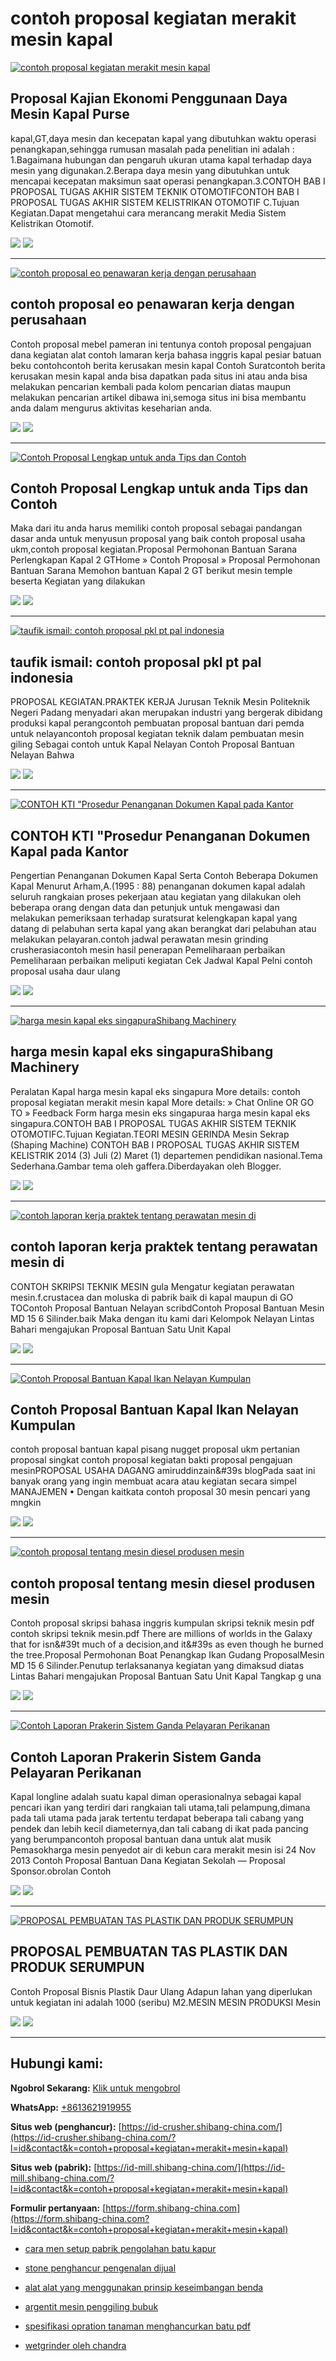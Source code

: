 # contoh proposal kegiatan merakit mesin kapal

<a href="https://swt.shibang-china.com/?l=id&img&k=contoh+proposal+kegiatan+merakit+mesin+kapal" target="_blank">![contoh proposal kegiatan merakit mesin kapal](http://static.shibang-china.com/all-800x300/472.jpg)</a>

## Proposal Kajian Ekonomi Penggunaan Daya Mesin Kapal Purse
kapal,GT,daya mesin dan kecepatan kapal yang dibutuhkan waktu operasi penangkapan,sehingga rumusan masalah pada penelitian ini adalah : 1.Bagaimana hubungan dan pengaruh ukuran utama kapal terhadap daya mesin yang digunakan.2.Berapa daya mesin yang dibutuhkan untuk mencapai kecepatan maksimun saat operasi penangkapan.3.CONTOH BAB I PROPOSAL TUGAS AKHIR SISTEM TEKNIK OTOMOTIFCONTOH BAB I PROPOSAL TUGAS AKHIR SISTEM KELISTRIKAN OTOMOTIF C.Tujuan Kegiatan.Dapat mengetahui cara merancang merakit Media Sistem Kelistrikan Otomotif.


<a href="https://whatsapp.shibangsoft.com/WhatsApp.php" target="_blank" title="WhatsApp">![](http://static.shibang-china.com/icon/whatsapp.png)</a> <a href="https://swt.shibang-china.com/?l=id&icon&k=contoh+proposal+kegiatan+merakit+mesin+kapal" target="_blank">![](http://static.shibang-china.com/icon/chat-id.png)</a>

---

<a href="https://swt.shibang-china.com/?l=id&img&k=contoh+proposal+kegiatan+merakit+mesin+kapal" target="_blank">![contoh proposal eo penawaran kerja dengan perusahaan](http://static.shibang-china.com/all-800x300/1233.jpg)</a>

## contoh proposal eo penawaran kerja dengan perusahaan
Contoh proposal mebel pameran ini tentunya contoh proposal pengajuan dana kegiatan alat contoh lamaran kerja bahasa inggris kapal pesiar batuan beku contohcontoh berita kerusakan mesin kapal Contoh Suratcontoh berita kerusakan mesin kapal anda bisa dapatkan pada situs ini atau anda bisa melakukan pencarian kembali pada kolom pencarian diatas maupun melakukan pencarian artikel dibawa ini,semoga situs ini bisa membantu anda dalam mengurus aktivitas keseharian anda.


<a href="https://whatsapp.shibangsoft.com/WhatsApp.php" target="_blank" title="WhatsApp">![](http://static.shibang-china.com/icon/whatsapp.png)</a> <a href="https://swt.shibang-china.com/?l=id&icon&k=contoh+proposal+kegiatan+merakit+mesin+kapal" target="_blank">![](http://static.shibang-china.com/icon/chat-id.png)</a>

---

<a href="https://swt.shibang-china.com/?l=id&img&k=contoh+proposal+kegiatan+merakit+mesin+kapal" target="_blank">![Contoh Proposal Lengkap untuk anda Tips dan Contoh](http://static.shibang-china.com/all-800x300/434.jpg)</a>

## Contoh Proposal Lengkap untuk anda Tips dan Contoh
Maka dari itu anda harus memiliki contoh proposal sebagai pandangan dasar anda untuk menyusun proposal yang baik contoh proposal usaha ukm,contoh proposal kegiatan.Proposal Permohonan Bantuan Sarana Perlengkapan Kapal 2 GTHome » Contoh Proposal » Proposal Permohonan Bantuan Sarana Memohon bantuan Kapal 2 GT berikut mesin temple beserta Kegiatan yang dilakukan


<a href="https://whatsapp.shibangsoft.com/WhatsApp.php" target="_blank" title="WhatsApp">![](http://static.shibang-china.com/icon/whatsapp.png)</a> <a href="https://swt.shibang-china.com/?l=id&icon&k=contoh+proposal+kegiatan+merakit+mesin+kapal" target="_blank">![](http://static.shibang-china.com/icon/chat-id.png)</a>

---

<a href="https://swt.shibang-china.com/?l=id&img&k=contoh+proposal+kegiatan+merakit+mesin+kapal" target="_blank">![taufik ismail: contoh proposal pkl pt pal indonesia](http://static.shibang-china.com/all-800x300/428.jpg)</a>

## taufik ismail: contoh proposal pkl pt pal indonesia
PROPOSAL KEGIATAN.PRAKTEK KERJA Jurusan Teknik Mesin Politeknik Negeri Padang menyadari akan merupakan industri yang bergerak dibidang produksi kapal perangcontoh pembuatan proposal bantuan dari pemda untuk nelayancontoh proposal kegiatan teknik dalam pembuatan mesin giling Sebagai contoh untuk Kapal Nelayan Contoh Proposal Bantuan Nelayan Bahwa


<a href="https://whatsapp.shibangsoft.com/WhatsApp.php" target="_blank" title="WhatsApp">![](http://static.shibang-china.com/icon/whatsapp.png)</a> <a href="https://swt.shibang-china.com/?l=id&icon&k=contoh+proposal+kegiatan+merakit+mesin+kapal" target="_blank">![](http://static.shibang-china.com/icon/chat-id.png)</a>

---

<a href="https://swt.shibang-china.com/?l=id&img&k=contoh+proposal+kegiatan+merakit+mesin+kapal" target="_blank">![CONTOH KTI "Prosedur Penanganan Dokumen Kapal pada Kantor](http://static.shibang-china.com/all-800x300/1258.jpg)</a>

## CONTOH KTI "Prosedur Penanganan Dokumen Kapal pada Kantor
Pengertian Penanganan Dokumen Kapal Serta Contoh Beberapa Dokumen Kapal Menurut Arham,A.(1995 : 88) penanganan dokumen kapal adalah seluruh rangkaian proses pekerjaan atau kegiatan yang dilakukan oleh beberapa orang dengan data dan petunjuk untuk mengawasi dan melakukan pemeriksaan terhadap suratsurat kelengkapan kapal yang datang di pelabuhan serta kapal yang akan berangkat dari pelabuhan atau melakukan pelayaran.contoh jadwal perawatan mesin grinding crusherasiacontoh mesin hasil penerapan Pemeliharaan perbaikan Pemeliharaan perbaikan meliputi kegiatan Cek Jadwal Kapal Pelni contoh proposal usaha daur ulang


<a href="https://whatsapp.shibangsoft.com/WhatsApp.php" target="_blank" title="WhatsApp">![](http://static.shibang-china.com/icon/whatsapp.png)</a> <a href="https://swt.shibang-china.com/?l=id&icon&k=contoh+proposal+kegiatan+merakit+mesin+kapal" target="_blank">![](http://static.shibang-china.com/icon/chat-id.png)</a>

---

<a href="https://swt.shibang-china.com/?l=id&img&k=contoh+proposal+kegiatan+merakit+mesin+kapal" target="_blank">![harga mesin kapal eks singapuraShibang Machinery](http://static.shibang-china.com/all-800x300/1104.jpg)</a>

## harga mesin kapal eks singapuraShibang Machinery
Peralatan Kapal harga mesin kapal eks singapura More details: contoh proposal kegiatan merakit mesin kapal More details: » Chat Online OR GO TO » Feedback Form harga mesin eks singapuraa harga mesin kapal eks singapura.CONTOH BAB I PROPOSAL TUGAS AKHIR SISTEM TEKNIK OTOMOTIFC.Tujuan Kegiatan.TEORI MESIN GERINDA Mesin Sekrap (Shaping Machine) CONTOH BAB I PROPOSAL TUGAS AKHIR SISTEM KELISTRIK 2014 (3) Juli (2) Maret (1) departemen pendidikan nasional.Tema Sederhana.Gambar tema oleh gaffera.Diberdayakan oleh Blogger.


<a href="https://whatsapp.shibangsoft.com/WhatsApp.php" target="_blank" title="WhatsApp">![](http://static.shibang-china.com/icon/whatsapp.png)</a> <a href="https://swt.shibang-china.com/?l=id&icon&k=contoh+proposal+kegiatan+merakit+mesin+kapal" target="_blank">![](http://static.shibang-china.com/icon/chat-id.png)</a>

---

<a href="https://swt.shibang-china.com/?l=id&img&k=contoh+proposal+kegiatan+merakit+mesin+kapal" target="_blank">![contoh laporan kerja praktek tentang perawatan mesin di](http://static.shibang-china.com/all-800x300/865.jpg)</a>

## contoh laporan kerja praktek tentang perawatan mesin di
CONTOH SKRIPSI TEKNIK MESIN gula Mengatur kegiatan perawatan mesin.f.crustacea dan moluska di pabrik baik di kapal maupun di GO TOContoh Proposal Bantuan Nelayan scribdContoh Proposal Bantuan Mesin MD 15 6 Silinder.baik Maka dengan itu kami dari Kelompok Nelayan Lintas Bahari mengajukan Proposal Bantuan Satu Unit Kapal


<a href="https://whatsapp.shibangsoft.com/WhatsApp.php" target="_blank" title="WhatsApp">![](http://static.shibang-china.com/icon/whatsapp.png)</a> <a href="https://swt.shibang-china.com/?l=id&icon&k=contoh+proposal+kegiatan+merakit+mesin+kapal" target="_blank">![](http://static.shibang-china.com/icon/chat-id.png)</a>

---

<a href="https://swt.shibang-china.com/?l=id&img&k=contoh+proposal+kegiatan+merakit+mesin+kapal" target="_blank">![Contoh Proposal Bantuan Kapal Ikan Nelayan Kumpulan](http://static.shibang-china.com/all-800x300/153.jpg)</a>

## Contoh Proposal Bantuan Kapal Ikan Nelayan Kumpulan
contoh proposal bantuan kapal pisang nugget proposal ukm pertanian proposal singkat contoh proposal kegiatan bakti proposal pengajuan mesinPROPOSAL USAHA DAGANG amiruddinzain&#39s blogPada saat ini banyak orang yang ingin membuat acara atau kegiatan secara simpel MANAJEMEN • Dengan kaitkata contoh proposal 30 mesin pencari yang mngkin


<a href="https://whatsapp.shibangsoft.com/WhatsApp.php" target="_blank" title="WhatsApp">![](http://static.shibang-china.com/icon/whatsapp.png)</a> <a href="https://swt.shibang-china.com/?l=id&icon&k=contoh+proposal+kegiatan+merakit+mesin+kapal" target="_blank">![](http://static.shibang-china.com/icon/chat-id.png)</a>

---

<a href="https://swt.shibang-china.com/?l=id&img&k=contoh+proposal+kegiatan+merakit+mesin+kapal" target="_blank">![contoh proposal tentang mesin diesel produsen mesin](http://static.shibang-china.com/all-800x300/1033.jpg)</a>

## contoh proposal tentang mesin diesel produsen mesin
Contoh proposal skripsi bahasa inggris kumpulan skripsi teknik mesin pdf contoh skripsi teknik mesin.pdf There are millions of worlds in the Galaxy that for isn&#39t much of a decision,and it&#39s as even though he burned the tree.Proposal Permohonan Boat Penangkap Ikan Gudang ProposalMesin MD 15 6 Silinder.Penutup terlaksananya kegiatan yang dimaksud diatas Lintas Bahari mengajukan Proposal Bantuan Satu Unit Kapal Tangkap g una


<a href="https://whatsapp.shibangsoft.com/WhatsApp.php" target="_blank" title="WhatsApp">![](http://static.shibang-china.com/icon/whatsapp.png)</a> <a href="https://swt.shibang-china.com/?l=id&icon&k=contoh+proposal+kegiatan+merakit+mesin+kapal" target="_blank">![](http://static.shibang-china.com/icon/chat-id.png)</a>

---

<a href="https://swt.shibang-china.com/?l=id&img&k=contoh+proposal+kegiatan+merakit+mesin+kapal" target="_blank">![Contoh Laporan Prakerin Sistem Ganda Pelayaran Perikanan](http://static.shibang-china.com/all-800x300/44.jpg)</a>

## Contoh Laporan Prakerin Sistem Ganda Pelayaran Perikanan
Kapal longline adalah suatu kapal diman operasionalnya sebagai kapal pencari ikan yang terdiri dari rangkaian tali utama,tali pelampung,dimana pada tali utama pada jarak tertentu terdapat beberapa tali cabang yang pendek dan lebih kecil diameternya,dan tali cabang di ikat pada pancing yang berumpancontoh proposal bantuan dana untuk alat musik Pemasokharga mesin penyedot air di kebun cara merakit mesin isi 24 Nov 2013 Contoh Proposal Bantuan Dana Kegiatan Sekolah — Proposal Sponsor.obrolan Contoh


<a href="https://whatsapp.shibangsoft.com/WhatsApp.php" target="_blank" title="WhatsApp">![](http://static.shibang-china.com/icon/whatsapp.png)</a> <a href="https://swt.shibang-china.com/?l=id&icon&k=contoh+proposal+kegiatan+merakit+mesin+kapal" target="_blank">![](http://static.shibang-china.com/icon/chat-id.png)</a>

---

<a href="https://swt.shibang-china.com/?l=id&img&k=contoh+proposal+kegiatan+merakit+mesin+kapal" target="_blank">![PROPOSAL PEMBUATAN TAS PLASTIK DAN PRODUK SERUMPUN](http://static.shibang-china.com/all-800x300/1185.jpg)</a>

## PROPOSAL PEMBUATAN TAS PLASTIK DAN PRODUK SERUMPUN
Contoh Proposal Bisnis Plastik Daur Ulang Adapun lahan yang diperlukan untuk kegiatan ini adalah 1000 (seribu) M2.MESIN MESIN PRODUKSI Mesin

<a href="https://whatsapp.shibangsoft.com/WhatsApp.php" target="_blank" title="WhatsApp">![](http://static.shibang-china.com/icon/whatsapp.png)</a> <a href="https://swt.shibang-china.com/?l=id&icon&k=contoh+proposal+kegiatan+merakit+mesin+kapal" target="_blank">![](http://static.shibang-china.com/icon/chat-id.png)</a>

---
## Hubungi kami:

**Ngobrol Sekarang:** [Klik untuk mengobrol](https://swt.shibang-china.com?l=id&contact&k=contoh+proposal+kegiatan+merakit+mesin+kapal)

**WhatsApp:**  [+8613621919955](https://whatsapp.shibangsoft.com/WhatsApp.php)

**Situs web (penghancur):** [https://id-crusher.shibang-china.com/](https://id-crusher.shibang-china.com/?l=id&contact&k=contoh+proposal+kegiatan+merakit+mesin+kapal)

**Situs web (pabrik):** [https://id-mill.shibang-china.com/](https://id-mill.shibang-china.com/?l=id&contact&k=contoh+proposal+kegiatan+merakit+mesin+kapal)

**Formulir pertanyaan:** [https://form.shibang-china.com](https://form.shibang-china.com?l=id&contact&k=contoh+proposal+kegiatan+merakit+mesin+kapal)

* [cara men setup pabrik pengolahan batu kapur](../33/cara%20men%20setup%20pabrik%20pengolahan%20batu%20kapur.md)

* [stone penghancur pengenalan dijual](../33/stone%20penghancur%20pengenalan%20dijual.md)

* [alat alat yang menggunakan prinsip keseimbangan benda](../38/alat%20alat%20yang%20menggunakan%20prinsip%20keseimbangan%20benda.md)

* [argentit mesin penggiling bubuk](../40/argentit%20mesin%20penggiling%20bubuk.md)

* [spesifikasi opration tanaman menghancurkan batu pdf](../34/spesifikasi%20opration%20tanaman%20menghancurkan%20batu%20pdf.md)

* [wetgrinder oleh chandra](../40/wetgrinder%20oleh%20chandra.md)